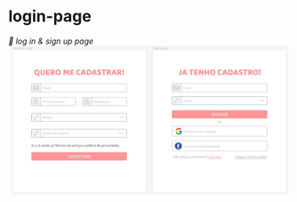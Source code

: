 # login-page
<em> 👤 log in & sign up page </em>
<img align='right' src="https://github.com/yayaflc/login-page/blob/main/screenshot.jpg" width="500">

